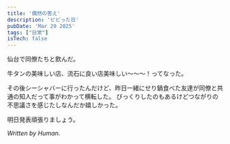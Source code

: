 ```yaml
---
title: '偶然の答え'
description: 'ビビった日'
pubDate: 'Mar 29 2025'
tags: ["日常"]
isTech: false
---
```


仙台で同僚たちと飲んだ。

牛タンの美味しい店、流石に良い店美味しい〜〜〜！ってなった。

その後シーシャバーに行ったんだけど、昨日一緒にせり鍋食べた友達が同僚と共通の知人だって事がわかって横転した。
びっくりしたのもあるけどつながりの不思議さを感じたしなんだか嬉しかった。

明日発表頑張りましょう。

_Written by Human._ 

